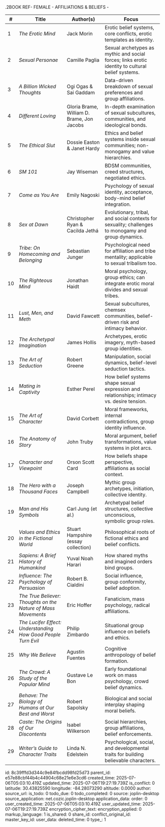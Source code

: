 .2BOOK REF- FEMALE -  AFFILIATIONS & BELIEFS - 

| #  | **Title**                                                     | **Author(s)**                              | **Focus**                                                                                           |
| -- | ------------------------------------------------------------- | ------------------------------------------ | --------------------------------------------------------------------------------------------------- |
| 1  | *The Erotic Mind*                                             | Jack Morin                                 | Erotic belief systems, core conflicts, erotic templates as identity.                                |
| 2  | *Sexual Personae*                                             | Camille Paglia                             | Sexual archetypes as mythic and social forces; links erotic identity to cultural belief systems.    |
| 3  | *A Billion Wicked Thoughts*                                   | Ogi Ogas & Sai Gaddam                      | Data-driven breakdown of sexual preferences and group affiliations.                                 |
| 4  | *Different Loving*                                            | Gloria Brame, William D. Brame, Jon Jacobs | In-depth examination of sexual subcultures, communities, and ideological bonds.                     |
| 5  | *The Ethical Slut*                                            | Dossie Easton & Janet Hardy                | Ethics and belief systems inside sexual communities; non-monogamy and value hierarchies.            |
| 6  | *SM 101*                                                      | Jay Wiseman                                | BDSM communities, creed structures, negotiated ethics.                                              |
| 7  | *Come as You Are*                                             | Emily Nagoski                              | Psychology of sexual identity, acceptance, body-mind belief integration.                            |
| 8  | *Sex at Dawn*                                                 | Christopher Ryan & Cacilda Jethá           | Evolutionary, tribal, and social contexts for sexuality; challenges to monogamy and group dynamics. |
| 9  | *Tribe: On Homecoming and Belonging*                          | Sebastian Junger                           | Psychological need for affiliation and tribe mentality; applicable to sexual tribalism too.         |
| 10 | *The Righteous Mind*                                          | Jonathan Haidt                             | Moral psychology, group ethics; can integrate erotic moral divides and sexual tribes.               |
| 11 | *Lust, Men, and Meth*                                         | David Fawcett                              | Sexual subcultures, chemsex communities, belief-driven risk and intimacy behavior.                  |
| 12 | *The Archetypal Imagination*                                  | James Hollis                               | Archetypes, erotic imagery, myth-based group identities.                                            |
| 13 | *The Art of Seduction*                                        | Robert Greene                              | Manipulation, social dynamics, belief-level seduction tactics.                                      |
| 14 | *Mating in Captivity*                                         | Esther Perel                               | How belief systems shape sexual expression and relationships; intimacy vs. desire tension.          |
| 15 | *The Art of Character*                                        | David Corbett                              | Moral frameworks, internal contradictions, group identity influence.                                |
| 16 | *The Anatomy of Story*                                        | John Truby                                 | Moral argument, belief transformations, value systems in plot arcs.                                 |
| 17 | *Character and Viewpoint*                                     | Orson Scott Card                           | How beliefs shape perspective, affiliations as social context.                                      |
| 18 | *The Hero with a Thousand Faces*                              | Joseph Campbell                            | Mythic group archetypes, initiation, collective identity.                                           |
| 19 | *Man and His Symbols*                                         | Carl Jung (et al.)                         | Archetypal belief structures, collective unconscious, symbolic group roles.                         |
| 20 | *Values and Ethics in the Fictional World*                    | Stuart Hampshire (essay collection)        | Philosophical roots of fictional ethics and belief conflicts.                                       |
| 21 | *Sapiens: A Brief History of Humankind*                       | Yuval Noah Harari                          | How shared myths and imagined orders bind groups.                                                   |
| 22 | *Influence: The Psychology of Persuasion*                     | Robert B. Cialdini                         | Social influence, group conformity, belief adoption.                                                |
| 23 | *The True Believer: Thoughts on the Nature of Mass Movements* | Eric Hoffer                                | Fanaticism, mass psychology, radical affiliations.                                                  |
| 24 | *The Lucifer Effect: Understanding How Good People Turn Evil* | Philip Zimbardo                            | Situational group influence on beliefs and ethics.                                                  |
| 25 | *Why We Believe*                                              | Agustin Fuentes                            | Cognitive anthropology of belief formation.                                                         |
| 26 | *The Crowd: A Study of the Popular Mind*                      | Gustave Le Bon                             | Early foundational work on mass psychology, crowd belief dynamics.                                  |
| 27 | *Behave: The Biology of Humans at Our Best and Worst*         | Robert Sapolsky                            | Biological and social interplay shaping moral beliefs.                                              |
| 28 | *Caste: The Origins of Our Discontents*                       | Isabel Wilkerson                           | Social hierarchies, group affiliations, belief enforcements.                                        |
| 29 | *Writer’s Guide to Character Traits* |	Linda N. Edelstein |	Psychological, social, and developmental traits for building believable characters.

id: 8c39fffd3d344c9e84fbcdd98fd25d73
parent_id: e57e88cbf44b4c44904c68e21e6e3cd6
created_time: 2025-07-06T05:03:10.419Z
updated_time: 2025-07-06T19:27:19.739Z
is_conflict: 0
latitude: 30.43825590
longitude: -84.28073290
altitude: 0.0000
author: 
source_url: 
is_todo: 0
todo_due: 0
todo_completed: 0
source: joplin-desktop
source_application: net.cozic.joplin-desktop
application_data: 
order: 0
user_created_time: 2025-07-06T05:03:10.419Z
user_updated_time: 2025-07-06T19:27:19.739Z
encryption_cipher_text: 
encryption_applied: 0
markup_language: 1
is_shared: 0
share_id: 
conflict_original_id: 
master_key_id: 
user_data: 
deleted_time: 0
type_: 1